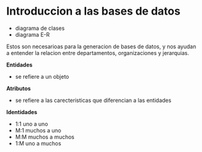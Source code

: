 # Introduccion a las bases de datos
- diagrama de clases
- diagrama E-R

Estos son necesarioas para la generacion de bases de datos, y nos ayudan a entender la relacion entre departamentos, organizaciones y jerarquias.

**Entidades**
- se refiere a un objeto

**Atributos**
- se refiere a las carecteristicas que diferencian a las entidades

**Identidades**
- 1:1  uno a uno
- M:1 muchos a uno
- M:M muchos a muchos
- 1:M uno a muchos

